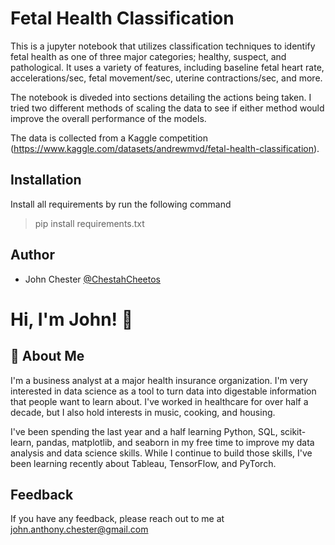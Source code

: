 
# Fetal Health Classification

This is a jupyter notebook that utilizes classification techniques to identify fetal health as one of three major categories; healthy, suspect, and pathological.  It uses a variety of features, including baseline fetal heart rate, accelerations/sec, fetal movement/sec, uterine contractions/sec, and more.

The notebook is diveded into sections detailing the actions being taken.  I tried two different methods of scaling the data to see if either method would improve the overall performance of the models.

The data is collected from a Kaggle competition (https://www.kaggle.com/datasets/andrewmvd/fetal-health-classification).


## Installation
Install all requirements by run the following command

> pip install requirements.txt
    
## Author

- John Chester [@ChestahCheetos](https://www.github.com/ChestahCheetos)


# Hi, I'm John! 👋


## 🚀 About Me
I'm a business analyst at a major health insurance organization.  I'm very interested in data science as a tool to turn data into digestable information that people want to learn about.  I've worked in healthcare for over half a decade, but I also hold interests in music, cooking, and housing.

I've been spending the last year and a half learning Python, SQL, scikit-learn, pandas, matplotlib, and seaborn in my free time to improve my data analysis and data science skills.  While I continue to build those skills, I've been learning recently about Tableau, TensorFlow, and PyTorch.


## Feedback

If you have any feedback, please reach out to me at john.anthony.chester@gmail.com
